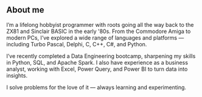 ## About me

I’m a lifelong hobbyist programmer with roots going all the way back to the ZX81 and Sinclair BASIC in the early '80s. From the Commodore Amiga to modern PCs, I’ve explored a wide range of languages and platforms — including Turbo Pascal, Delphi, C, C++, C#, and Python.

I’ve recently completed a Data Engineering bootcamp, sharpening my skills in Python, SQL, and Apache Spark. I also have experience as a business analyst, working with Excel, Power Query, and Power BI to turn data into insights.

I solve problems for the love of it — always learning and experimenting.
